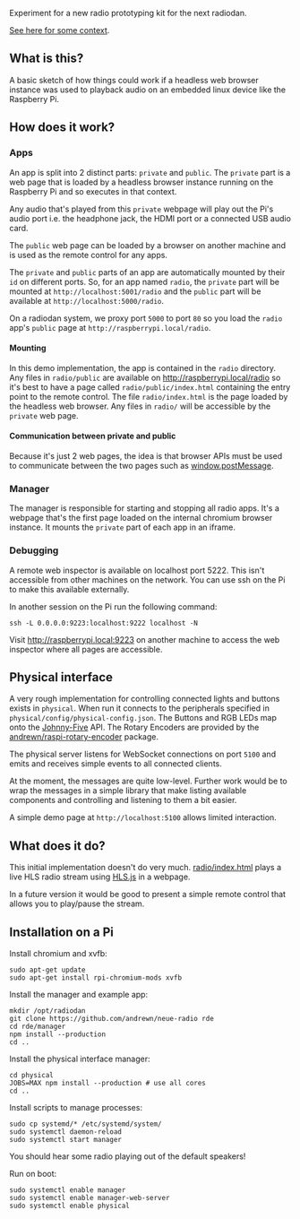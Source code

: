 Experiment for a new radio prototyping kit for the next radiodan.

[See here for some context](https://usecanvas.com/andrewn/neue-radio-aka-radiodan-evolution-public/4OwWxY1DB3XiGKEu35KBDF).

What is this?
-------------

A basic sketch of how things could work if a headless web browser instance was used to playback audio on an embedded linux device like the Raspberry Pi.

How does it work?
---

### Apps

An app is split into 2 distinct parts: `private` and `public`. The `private` part is a web page that is loaded by a headless browser instance running on the Raspberry Pi and so executes in that context.

Any audio that's played from this `private` webpage will play out the Pi's audio port i.e. the headphone jack, the HDMI port or a connected USB audio card.

The `public` web page can be loaded by a browser on another machine and is used as the remote control for any apps.

The `private` and `public` parts of an app are automatically mounted by their `id` on different ports. So, for an app named `radio`, the `private` part will be mounted at `http://localhost:5001/radio` and the `public` part will be available at `http://localhost:5000/radio`.

On a radiodan system, we proxy port `5000` to port `80` so you load the `radio` app's `public` page at `http://raspberrypi.local/radio`.

#### Mounting

In this demo implementation, the app is contained in the `radio` directory. Any files in `radio/public` are available on http://raspberrypi.local/radio so it's best to have a page called `radio/public/index.html` containing the entry point to the remote control. The file `radio/index.html` is the page loaded by the headless web browser. Any files in `radio/` will be accessible by the `private` web page.

#### Communication between private and public

Because it's just 2 web pages, the idea is that browser APIs must be used to communicate between the two pages such as [window.postMessage](https://developer.mozilla.org/en-US/docs/Web/API/Window/postMessage).

### Manager

The manager is responsible for starting and stopping all radio apps. It's a webpage that's the first page loaded on the internal chromium browser instance. It mounts the `private` part of each app in an iframe.

### Debugging

A remote web inspector is available on localhost port 5222. This isn't accessible from other machines on the network. You can use ssh on the Pi to make this available externally.

In another session on the Pi run the following command:

    ssh -L 0.0.0.0:9223:localhost:9222 localhost -N

Visit http://raspberrypi.local:9223 on another machine to access the web inspector where all pages are accessible.

## Physical interface

A very rough implementation for controlling connected lights and buttons exists in `physical`. When run it connects to the peripherals specified in `physical/config/physical-config.json`. The Buttons and RGB LEDs map onto the [Johnny-Five](http://johnny-five.io) API. The Rotary Encoders are provided by the [andrewn/raspi-rotary-encoder](https://github.com/andrewn/raspi-rotary-encoder) package.

The physical server listens for WebSocket connections on port `5100` and emits and receives simple events to all connected clients.

At the moment, the messages are quite low-level. Further work would be to wrap the messages in a simple library that make listing available components and controlling and listening to them a bit easier.

A simple demo page at `http://localhost:5100` allows limited interaction.

## What does it do?

This initial implementation doesn't do very much. [radio/index.html](radio/index.html)  plays a live HLS radio stream using [HLS.js](https://github.com/dailymotion/hls.js) in a webpage.

In a future version it would be good to present a simple remote control that allows you to play/pause the stream.

## Installation on a Pi

Install chromium and xvfb:

    sudo apt-get update
    sudo apt-get install rpi-chromium-mods xvfb

Install the manager and example app:

    mkdir /opt/radiodan
    git clone https://github.com/andrewn/neue-radio rde
    cd rde/manager
    npm install --production
    cd ..

Install the physical interface manager:

    cd physical
    JOBS=MAX npm install --production # use all cores
    cd ..

Install scripts to manage processes:

    sudo cp systemd/* /etc/systemd/system/
    sudo systemctl daemon-reload
    sudo systemctl start manager

You should hear some radio playing out of the default speakers!

Run on boot:

    sudo systemctl enable manager
    sudo systemctl enable manager-web-server
    sudo systemctl enable physical
